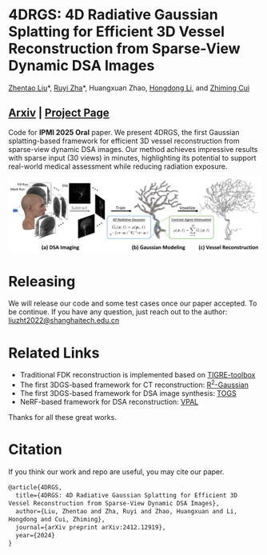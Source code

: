 # 4DRGS: 4D Radiative Gaussian Splatting for Efficient 3D Vessel Reconstruction from Sparse-View Dynamic DSA Images
[Zhentao Liu](https://zhentao-liu.github.io/)\*, [Ruyi Zha](https://ruyi-zha.github.io/)\*, Huangxuan Zhao, [Hongdong Li](https://users.cecs.anu.edu.au/~hongdong/), and [Zhiming Cui](https://shanghaitech-impact.github.io/)

## [Arxiv](https://arxiv.org/abs/2412.12919) | [Project Page](https://shanghaitech-impact.github.io/4DRGS/)

Code for **IPMI 2025 Oral** paper.
We present 4DRGS, the first Gaussian splatting-based framework for efficient 3D vessel reconstruction from sparse-view dynamic DSA images. Our method achieves impressive results with sparse input (30 views) in minutes, highlighting its potential to support real-world medical assessment while reducing radiation exposure.

![](./assest/overview.png)

# Releasing
We will release our code and some test cases once our paper accepted. To be continue. If you have any question, just reach out to the author: liuzht2022@shanghaitech.edu.cn

# Related Links
- Traditional FDK reconstruction is implemented based on [TIGRE-toolbox](https://github.com/CERN/TIGRE)
- The first 3DGS-based framework for CT reconstruction: [R<sup>2</sup>-Gaussian](https://github.com/Ruyi-Zha/r2_gaussian)
- The first 3DGS-based framework for DSA image synthesis: [TOGS](https://github.com/hustvl/TOGS)
- NeRF-based framework for DSA reconstruction: [VPAL](https://arxiv.org/abs/2405.10705)

Thanks for all these great works.

# Citation
If you think our work and repo are useful, you may cite our paper.

    @article{4DRGS,
      title={4DRGS: 4D Radiative Gaussian Splatting for Efficient 3D Vessel Reconstruction from Sparse-View Dynamic DSA Images},
      author={Liu, Zhentao and Zha, Ruyi and Zhao, Huangxuan and Li, Hongdong and Cui, Zhiming},
      journal={arXiv preprint arXiv:2412.12919},
      year={2024}
    }

